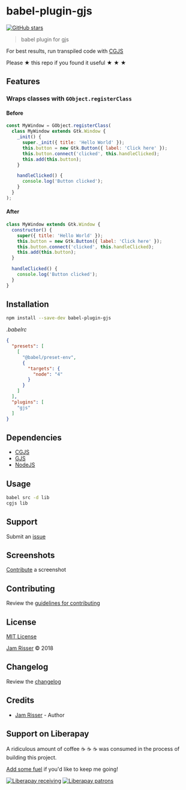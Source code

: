 # babel-plugin-gjs

[![GitHub stars](https://img.shields.io/github/stars/codejamninja/babel-plugin-gjs.svg?style=social&label=Stars)](https://github.com/codejamninja/babel-plugin-gjs)

> babel plugin for gjs

For best results, run transpiled code with [CGJS](https://github.com/cgjs/cgjs)

Please ★ this repo if you found it useful ★ ★ ★

## Features

### Wraps classes with `GObject.registerClass`

#### Before
```js
const MyWindow = GObject.registerClass(
  class MyWindow extends Gtk.Window {
    _init() {
      super._init({ title: 'Hello World' });
      this.button = new Gtk.Button({ label: 'Click here' });
      this.button.connect('clicked', this.handleClicked);
      this.add(this.button);
    }

    handleClicked() {
      console.log('Button clicked');
    }
  }
);
```

#### After
```js
class MyWindow extends Gtk.Window {
  constructor() {
    super({ title: 'Hello World' });
    this.button = new Gtk.Button({ label: 'Click here' });
    this.button.connect('clicked', this.handleClicked);
    this.add(this.button);
  }

  handleClicked() {
    console.log('Button clicked');
  }
}
```

## Installation

```sh
npm install --save-dev babel-plugin-gjs
```

_.babelrc_
```json
{
  "presets": [
    [
      "@babel/preset-env",
      {
        "targets": {
          "node": "4"
        }
      }
    ]
  ],
  "plugins": [
    "gjs"
  ]
}
```

## Dependencies

- [CGJS](https://github.com/cgjs/cgjs)
- [GJS](https://wiki.gnome.org/Projects/Gjs)
- [NodeJS](https://nodejs.org)

## Usage

```sh
babel src -d lib
cgjs lib
```

## Support

Submit an [issue](https://github.com/codejamninja/babel-plugin-gjs/issues/new)

## Screenshots

[Contribute](https://github.com/codejamninja/babel-plugin-gjs/blob/master/CONTRIBUTING.md) a screenshot

## Contributing

Review the [guidelines for contributing](https://github.com/codejamninja/babel-plugin-gjs/blob/master/CONTRIBUTING.md)

## License

[MIT License](https://github.com/codejamninja/babel-plugin-gjs/blob/master/LICENSE)

[Jam Risser](https://codejam.ninja) © 2018

## Changelog

Review the [changelog](https://github.com/codejamninja/babel-plugin-gjs/blob/master/CHANGELOG.md)

## Credits

- [Jam Risser](https://codejam.ninja) - Author

## Support on Liberapay

A ridiculous amount of coffee ☕ ☕ ☕ was consumed in the process of building this project.

[Add some fuel](https://liberapay.com/codejamninja/donate) if you'd like to keep me going!

[![Liberapay receiving](https://img.shields.io/liberapay/receives/codejamninja.svg?style=flat-square)](https://liberapay.com/codejamninja/donate)
[![Liberapay patrons](https://img.shields.io/liberapay/patrons/codejamninja.svg?style=flat-square)](https://liberapay.com/codejamninja/donate)
